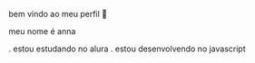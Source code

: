 bem vindo ao meu perfil 🤍

meu nome é anna

. estou estudando no alura
. estou desenvolvendo no javascript
